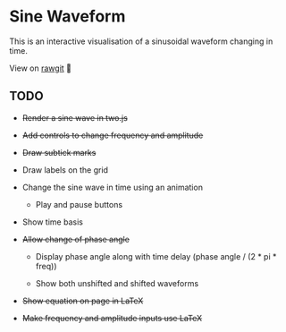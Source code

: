 # Sine Waveform

This is an interactive visualisation of a sinusoidal waveform changing in time.

View on [rawgit](https://rawgit.com/joebentley/waveform-sine/master/index.html) :sushi:

## TODO

* ~~Render a sine wave in two.js~~

* ~~Add controls to change frequency and amplitude~~

* ~~Draw subtick marks~~

* Draw labels on the grid

* Change the sine wave in time using an animation

  * Play and pause buttons

* Show time basis

* ~~Allow change of phase angle~~

  * Display phase angle along with time delay (phase angle / (2 * pi * freq))

  * Show both unshifted and shifted waveforms


* ~~Show equation on page in LaTeX~~

* ~~Make frequency and amplitude inputs use LaTeX~~
